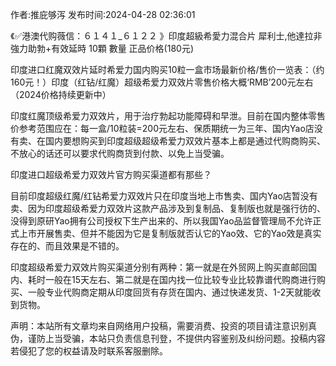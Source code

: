 <p>作者:推庇够泻 发布时间:2024-04-28 02:36:01</p>
<p>《✅港澳代购薇信：６１４１_６１２２ 》印度超級希愛力混合片 犀利士,他達拉非 強力助勃+有效延時 10顆 數量 正品价格(180元) </p>
									<p>印度进口红魔双效片延时希爱力国内购买10粒一盒市场最新价格/售价一览表：（约160元！）印度（红钻/红魔）超级希爱力双效片零售价格大概‘RMB’200元左右（2024价格持续更新中）</p><p></p><p></p><p>印度红魔顶级希爱力双效片，用于治疗勃起功能障碍和早泄。目前在国内整体零售价参考范围应在：每一盒/10粒装=200元左右、保质期统一为三年、国内Yao店没有卖、在国内要想购买到印度超级超级希爱力双效片基本上都是通过代购商购买、不放心的话还可以要求代购商货到付款、以免上当受骗。</p><p></p><p></p><p>印度进口超级希爱力双效片官方购买渠道都有那些？</p><p>目前印度超级红魔/红钻希爱力双效片只在印度当地上市售卖、国内Yao店暂没有卖、因为印度超级希爱力双效片这款产品涉及到复制品、复制版也就是强行彷的、没得到原研Yao拥有公司授权下生产出来的、所以我国Yao品监督管理局不允许正式上市开展售卖、但并不能因为它是复制版就否认它的Yao效、它的Yao效是真实存在的、而且效果是不错的。</p><p>印度超级希爱力双效片购买渠道分别有两种：第一就是在外贸网上购买直邮回国内、耗时一般在15天左右、第二就是在国内找一位比较专业比较靠谱代购商进行购买、一般专业代购商定期从印度回货有存货在国内、通过快递发货、1-2天就能收到货物。</p><p></p>				声明：本站所有文章均来自网络用户投稿，需要消费、投资的项目请注意识别真伪，谨防上当受骗，本站只负责信息刊登，不提供内容鉴别及纠纷问题。投稿内容若侵犯了您的权益请及时联系客服删除。				

